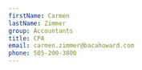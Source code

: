 ```yaml
---
firstName: Carmen
lastName: Zimmer
group: Accountants
title: CPA
email: carmen.zimmer@bacahoward.com
phone: 505-200-3800
---
```

